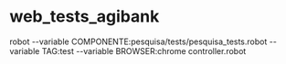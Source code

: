 # web_tests_agibank

robot --variable COMPONENTE:pesquisa/tests/pesquisa_tests.robot --variable TAG:test --variable BROWSER:chrome controller.robot